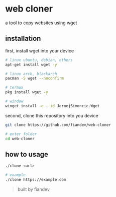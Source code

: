 # web cloner

a tool to copy websites using wget

## installation

first, install wget into your device

```sh
# linux ubuntu, debian, others
apt-get install wget -y

# linux arch, blackarch
pacman -S wget --noconfirm

# termux
pkg install wget -y

# window
winget install -e --id JernejSimoncic.Wget
```

second, clone this repository into you device

```sh
git clone https://github.com/fiandev/web-cloner

# enter folder
cd web-cloner
```

## how to usage

```sh
./clone <url>

# example
./clone https://example.com

```

> built by fiandev

